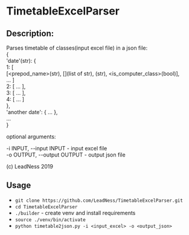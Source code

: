 # TimetableExcelParser

## Description:

Parses timetable of classes(input excel file) in a json file:  
    {  
        'date'(str): {  
            1: [   
                [<prepod_name>(str), [<groups>](list of str), <classroom>(str), <is_computer_class>(bool)],  
                ...
                ]  
            2: [ ... ],  
            3: [ ... ],  
            4: [ ... ]  
        },  
        'another date': { ... },  
        ...  
    }
    
optional arguments:  
    
  -i INPUT, --input INPUT - input excel file  
  -o OUTPUT, --output OUTPUT - output json file  

(c) LeadNess 2019

## Usage

- ````git clone https://github.com/LeadNess/TimetableExcelParser.git````
- ````cd TimetableExcelParser````
- ````./builder```` - create venv and install requirements
- ````source ./venv/bin/activate````
- ````python timetable2json.py -i <input_excel> -o <output_json>````